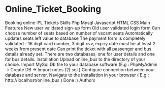 # Online_Ticket_Booking
Booking online IPL Tickets 
Skills
Php
Mysql
Javascript
HTML
CSS
Main Features
New user validated sign-up form
Old user validated login form
Can choose number of seats based on number of vacant seats
Automatically updates seats left value to database
The payment form is completely validated - 16 digit card number, 3 digit cvv, expiry date must be at least 2 weeks from present date
Can print the ticket with all passenger and bus details already set.
There are two databases, one for user details and one for bus details.
Installation
Upload online_bus to the directory of your choice.
Import MySql Db file to your database software (E.g : PhpMyAdmin -> Create DB -> Import notes (2).sql )
Configure connection between your database and server.
Navigate to the installation in your browser ( E.g : http://localhost/online_bus )
Done :)
Authors
